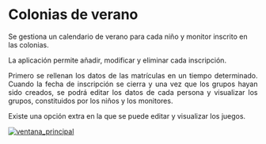 # Colonias de verano 
<p>Se gestiona un calendario de verano para cada niño y monitor inscrito en las colonias. </p>
La aplicación permite añadir, modificar y eliminar cada inscripción.
<p align="justify">Primero se rellenan los datos de las matrículas en un tiempo determinado. Cuando la fecha de inscripción se cierra y una vez que los grupos hayan sido creados, se podrá editar los datos de cada persona y visualizar los grupos, constituidos por los niños y los monitores. </p>
<p>Existe una opción extra en la que se puede editar y visualizar los juegos.</p>
<a href="http://bit.ly/coloniasVerano
" target="_blank"><img src="https://lh5.googleusercontent.com/0fWKYyQFNIpDh1vFSgfGUrXuAzVMqrnJHDQs_lysdOWV5pwIurt3zrAJ4PHPohavhQShKaQ0iZhu_TA=w1416-h665" title="ventana_principal" /></a>
